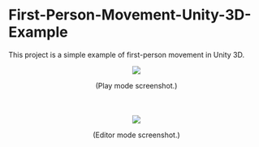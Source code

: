 # First-Person-Movement-Unity-3D-Example
<p>This project is a simple example of first-person movement in Unity 3D.</p>

<p align="center">
<img src="https://user-images.githubusercontent.com/1779628/165623033-37383a8a-e142-41a3-95fd-62b2df887056.png"/>
<div align="center">(Play mode screenshot.)</div>
</p>

<p align="center" style="margin-top:50px">
<img src="https://user-images.githubusercontent.com/1779628/165624245-5eaf5d59-fd66-4d2f-ae19-4d776872ab20.png"/>
<div align="center">(Editor mode screenshot.)</div>
</p>
